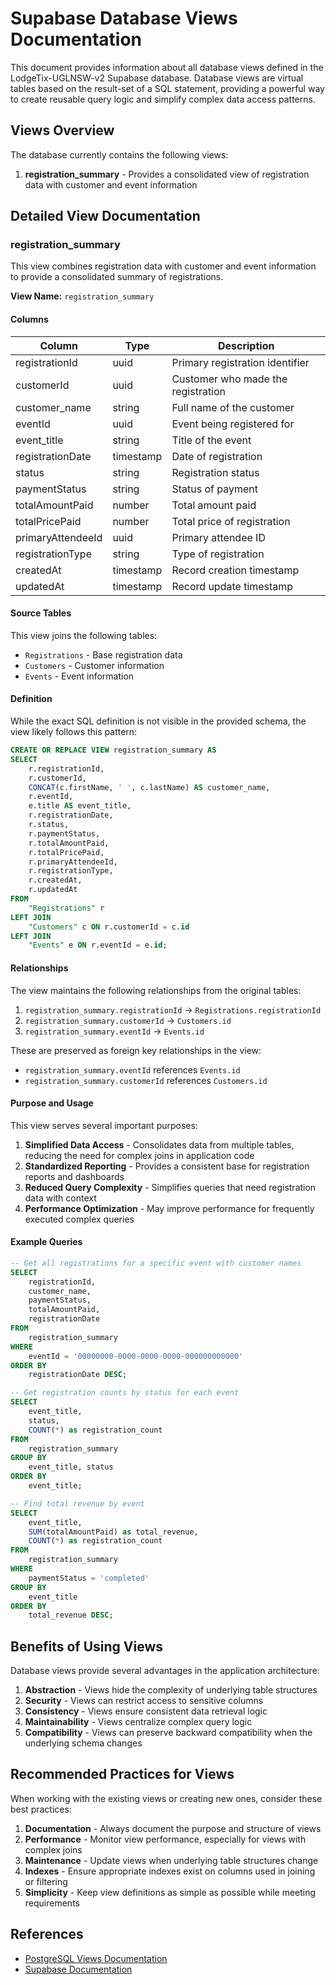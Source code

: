 # Supabase Database Views Documentation

This document provides information about all database views defined in the LodgeTix-UGLNSW-v2 Supabase database. Database views are virtual tables based on the result-set of a SQL statement, providing a powerful way to create reusable query logic and simplify complex data access patterns.

## Views Overview

The database currently contains the following views:

1. **registration_summary** - Provides a consolidated view of registration data with customer and event information

## Detailed View Documentation

### registration_summary

This view combines registration data with customer and event information to provide a consolidated summary of registrations.

**View Name:** `registration_summary`

#### Columns

| Column | Type | Description |
|--------|------|-------------|
| registrationId | uuid | Primary registration identifier |
| customerId | uuid | Customer who made the registration |
| customer_name | string | Full name of the customer |
| eventId | uuid | Event being registered for |
| event_title | string | Title of the event |
| registrationDate | timestamp | Date of registration |
| status | string | Registration status |
| paymentStatus | string | Status of payment |
| totalAmountPaid | number | Total amount paid |
| totalPricePaid | number | Total price of registration |
| primaryAttendeeId | uuid | Primary attendee ID |
| registrationType | string | Type of registration |
| createdAt | timestamp | Record creation timestamp |
| updatedAt | timestamp | Record update timestamp |

#### Source Tables

This view joins the following tables:
- `Registrations` - Base registration data
- `Customers` - Customer information
- `Events` - Event information

#### Definition

While the exact SQL definition is not visible in the provided schema, the view likely follows this pattern:

```sql
CREATE OR REPLACE VIEW registration_summary AS
SELECT 
    r.registrationId,
    r.customerId,
    CONCAT(c.firstName, ' ', c.lastName) AS customer_name,
    r.eventId,
    e.title AS event_title,
    r.registrationDate,
    r.status,
    r.paymentStatus,
    r.totalAmountPaid,
    r.totalPricePaid,
    r.primaryAttendeeId,
    r.registrationType,
    r.createdAt,
    r.updatedAt
FROM 
    "Registrations" r
LEFT JOIN 
    "Customers" c ON r.customerId = c.id
LEFT JOIN 
    "Events" e ON r.eventId = e.id;
```

#### Relationships

The view maintains the following relationships from the original tables:

1. `registration_summary.registrationId` → `Registrations.registrationId`
2. `registration_summary.customerId` → `Customers.id`
3. `registration_summary.eventId` → `Events.id`

These are preserved as foreign key relationships in the view:
- `registration_summary.eventId` references `Events.id`
- `registration_summary.customerId` references `Customers.id`

#### Purpose and Usage

This view serves several important purposes:

1. **Simplified Data Access** - Consolidates data from multiple tables, reducing the need for complex joins in application code
2. **Standardized Reporting** - Provides a consistent base for registration reports and dashboards
3. **Reduced Query Complexity** - Simplifies queries that need registration data with context
4. **Performance Optimization** - May improve performance for frequently executed complex queries

#### Example Queries

```sql
-- Get all registrations for a specific event with customer names
SELECT 
    registrationId,
    customer_name,
    paymentStatus,
    totalAmountPaid,
    registrationDate
FROM
    registration_summary
WHERE
    eventId = '00000000-0000-0000-0000-000000000000'
ORDER BY
    registrationDate DESC;

-- Get registration counts by status for each event
SELECT 
    event_title,
    status,
    COUNT(*) as registration_count
FROM
    registration_summary
GROUP BY
    event_title, status
ORDER BY
    event_title;

-- Find total revenue by event
SELECT 
    event_title,
    SUM(totalAmountPaid) as total_revenue,
    COUNT(*) as registration_count
FROM
    registration_summary
WHERE
    paymentStatus = 'completed'
GROUP BY
    event_title
ORDER BY
    total_revenue DESC;
```

## Benefits of Using Views

Database views provide several advantages in the application architecture:

1. **Abstraction** - Views hide the complexity of underlying table structures
2. **Security** - Views can restrict access to sensitive columns
3. **Consistency** - Views ensure consistent data retrieval logic
4. **Maintainability** - Views centralize complex query logic
5. **Compatibility** - Views can preserve backward compatibility when the underlying schema changes

## Recommended Practices for Views

When working with the existing views or creating new ones, consider these best practices:

1. **Documentation** - Always document the purpose and structure of views
2. **Performance** - Monitor view performance, especially for views with complex joins
3. **Maintenance** - Update views when underlying table structures change
4. **Indexes** - Ensure appropriate indexes exist on columns used in joining or filtering
5. **Simplicity** - Keep view definitions as simple as possible while meeting requirements

## References

- [PostgreSQL Views Documentation](https://www.postgresql.org/docs/current/tutorial-views.html)
- [Supabase Documentation](https://supabase.com/docs)